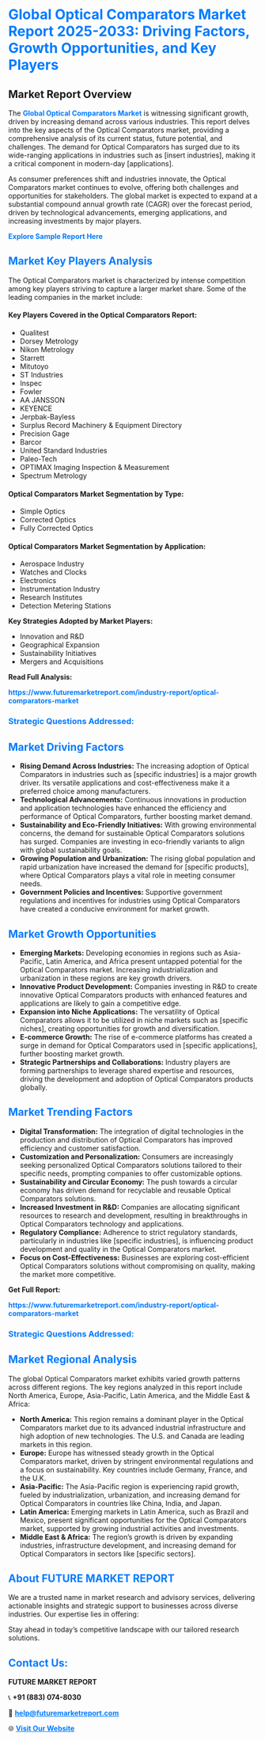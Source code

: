 <h1 style="color: #007BFF;">Global Optical Comparators Market Report 2025-2033: Driving Factors, Growth Opportunities, and Key Players</h1>

<section id="overview">
<h2>Market Report Overview</h2>
<p>The <a href="https://www.futuremarketreport.com/industry-report/optical-comparators-market" style="color: #007BFF; text-decoration: none;"><strong>Global Optical Comparators Market</strong></a> is witnessing significant growth, driven by increasing demand across various industries. This report delves into the key aspects of the Optical Comparators market, providing a comprehensive analysis of its current status, future potential, and challenges. The demand for Optical Comparators has surged due to its wide-ranging applications in industries such as [insert industries], making it a critical component in modern-day [applications].</p>
<p>As consumer preferences shift and industries innovate, the Optical Comparators market continues to evolve, offering both challenges and opportunities for stakeholders. The global market is expected to expand at a substantial compound annual growth rate (CAGR) over the forecast period, driven by technological advancements, emerging applications, and increasing investments by major players.</p>
</section>

<section id="overview">
<p><a href="https://www.futuremarketreport.com/request-sample/reportId=92225" style="color: #007BFF; text-decoration: none;"><strong>Explore Sample Report Here</strong></a></p>
</section>

<section id="key-players">
<h2 style="color: #007BFF;">Market Key Players Analysis</h2>
<p>The Optical Comparators market is characterized by intense competition among key players striving to capture a larger market share. Some of the leading companies in the market include:</p>
<h4>Key Players Covered in the Optical Comparators Report:</h4>
<ul><li>Qualitest</li><li>Dorsey Metrology</li><li>Nikon Metrology</li><li>Starrett</li><li>Mitutoyo</li><li>ST Industries</li><li>Inspec</li><li>Fowler</li><li>AA JANSSON</li><li>KEYENCE</li><li>Jerpbak-Bayless</li><li>Surplus Record Machinery &amp; Equipment Directory</li><li>Precision Gage</li><li>Barcor</li><li>United Standard Industries</li><li>Paleo-Tech</li><li>OPTIMAX Imaging Inspection &amp; Measurement</li><li>Spectrum Metrology</li></ul>
<h4>Optical Comparators Market Segmentation by Type:</h4>
<ul><li>Simple Optics</li><li>Corrected Optics</li><li>Fully Corrected Optics</li></ul>

<h4>Optical Comparators Market Segmentation by Application:</h4>
<ul><li>Aerospace Industry</li><li>Watches and Clocks</li><li>Electronics</li><li>Instrumentation Industry</li><li>Research Institutes</li><li>Detection Metering Stations</li></ul>
<p><strong>Key Strategies Adopted by Market Players:</strong></p>
<ul>
<li>Innovation and R&D</li>
<li>Geographical Expansion</li>
<li>Sustainability Initiatives</li>
<li>Mergers and Acquisitions</li>
</ul>
</section>

<section>
<p><strong>Read Full Analysis: </strong></p><a href="https://www.futuremarketreport.com/industry-report/optical-comparators-market" style="color: #007BFF; text-decoration: none;"><strong>https://www.futuremarketreport.com/industry-report/optical-comparators-market</strong></a>
<h3 style="color: #007BFF;">Strategic Questions Addressed:</h3>
</section>

<section id="driving-factors">
<h2 style="color: #007BFF;">Market Driving Factors</h2>
<ul>
<li><strong>Rising Demand Across Industries:</strong> The increasing adoption of Optical Comparators in industries such as [specific industries] is a major growth driver. Its versatile applications and cost-effectiveness make it a preferred choice among manufacturers.</li>
<li><strong>Technological Advancements:</strong> Continuous innovations in production and application technologies have enhanced the efficiency and performance of Optical Comparators, further boosting market demand.</li>
<li><strong>Sustainability and Eco-Friendly Initiatives:</strong> With growing environmental concerns, the demand for sustainable Optical Comparators solutions has surged. Companies are investing in eco-friendly variants to align with global sustainability goals.</li>
<li><strong>Growing Population and Urbanization:</strong> The rising global population and rapid urbanization have increased the demand for [specific products], where Optical Comparators plays a vital role in meeting consumer needs.</li>
<li><strong>Government Policies and Incentives:</strong> Supportive government regulations and incentives for industries using Optical Comparators have created a conducive environment for market growth.</li>
</ul>
</section>

<section id="growth-opportunities">
<h2 style="color: #007BFF;">Market Growth Opportunities</h2>
<ul>
<li><strong>Emerging Markets:</strong> Developing economies in regions such as Asia-Pacific, Latin America, and Africa present untapped potential for the Optical Comparators market. Increasing industrialization and urbanization in these regions are key growth drivers.</li>
<li><strong>Innovative Product Development:</strong> Companies investing in R&D to create innovative Optical Comparators products with enhanced features and applications are likely to gain a competitive edge.</li>
<li><strong>Expansion into Niche Applications:</strong> The versatility of Optical Comparators allows it to be utilized in niche markets such as [specific niches], creating opportunities for growth and diversification.</li>
<li><strong>E-commerce Growth:</strong> The rise of e-commerce platforms has created a surge in demand for Optical Comparators used in [specific applications], further boosting market growth.</li>
<li><strong>Strategic Partnerships and Collaborations:</strong> Industry players are forming partnerships to leverage shared expertise and resources, driving the development and adoption of Optical Comparators products globally.</li>
</ul>
</section>

<section id="trending-factors">
<h2 style="color: #007BFF;">Market Trending Factors</h2>
<ul>
<li><strong>Digital Transformation:</strong> The integration of digital technologies in the production and distribution of Optical Comparators has improved efficiency and customer satisfaction.</li>
<li><strong>Customization and Personalization:</strong> Consumers are increasingly seeking personalized Optical Comparators solutions tailored to their specific needs, prompting companies to offer customizable options.</li>
<li><strong>Sustainability and Circular Economy:</strong> The push towards a circular economy has driven demand for recyclable and reusable Optical Comparators solutions.</li>
<li><strong>Increased Investment in R&D:</strong> Companies are allocating significant resources to research and development, resulting in breakthroughs in Optical Comparators technology and applications.</li>
<li><strong>Regulatory Compliance:</strong> Adherence to strict regulatory standards, particularly in industries like [specific industries], is influencing product development and quality in the Optical Comparators market.</li>
<li><strong>Focus on Cost-Effectiveness:</strong> Businesses are exploring cost-efficient Optical Comparators solutions without compromising on quality, making the market more competitive.</li>
</ul>
</section>

<section>
<p><strong>Get Full Report: </strong></p><a href="https://www.futuremarketreport.com/industry-report/optical-comparators-market" style="color: #007BFF; text-decoration: none;"><strong>https://www.futuremarketreport.com/industry-report/optical-comparators-market</strong></a>
<h3 style="color: #007BFF;">Strategic Questions Addressed:</h3>
</section>


<section id="regional-analysis">
<h2 style="color: #007BFF;">Market Regional Analysis</h2>
<p>The global Optical Comparators market exhibits varied growth patterns across different regions. The key regions analyzed in this report include North America, Europe, Asia-Pacific, Latin America, and the Middle East & Africa:</p>
<ul>
<li><strong>North America:</strong> This region remains a dominant player in the Optical Comparators market due to its advanced industrial infrastructure and high adoption of new technologies. The U.S. and Canada are leading markets in this region.</li>
<li><strong>Europe:</strong> Europe has witnessed steady growth in the Optical Comparators market, driven by stringent environmental regulations and a focus on sustainability. Key countries include Germany, France, and the U.K.</li>
<li><strong>Asia-Pacific:</strong> The Asia-Pacific region is experiencing rapid growth, fueled by industrialization, urbanization, and increasing demand for Optical Comparators in countries like China, India, and Japan.</li>
<li><strong>Latin America:</strong> Emerging markets in Latin America, such as Brazil and Mexico, present significant opportunities for the Optical Comparators market, supported by growing industrial activities and investments.</li>
<li><strong>Middle East & Africa:</strong> The region’s growth is driven by expanding industries, infrastructure development, and increasing demand for Optical Comparators in sectors like [specific sectors].</li>
</ul>
</section>

<footer>
<h2 style="color: #007BFF;">About FUTURE MARKET REPORT</h2>
<p>We are a trusted name in market research and advisory services, delivering actionable insights and strategic support to businesses across diverse industries. Our expertise lies in offering:</p>

<p>Stay ahead in today’s competitive landscape with our tailored research solutions.</p>

<h2 style="color: #007BFF;">Contact Us:</h2>
<p><strong>FUTURE MARKET REPORT</strong></p>
<p>📞 <strong>+91 (883) 074-8030</strong></p>
<p>📧 <strong><a href="mailto:help@futuremarketreport.com" style="color: #007BFF;">help@futuremarketreport.com</a></strong></p>
<p>🌐 <strong><a href="https://www.futuremarketreport.com/" style="color: #007BFF;">Visit Our Website</a></strong></p>
</footer>